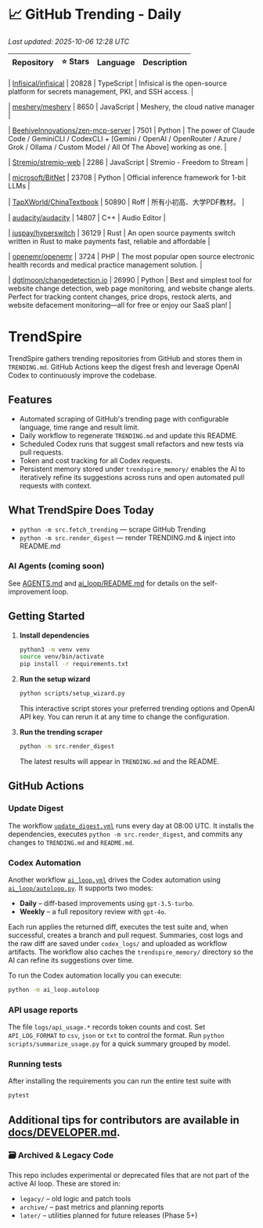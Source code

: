 <!-- TRENDING_START -->
# 📈 GitHub Trending - Daily

_Last updated: 2025-10-06 12:28 UTC_

| Repository | ⭐ Stars | Language | Description |
|------------|--------:|----------|-------------|

| [Infisical/infisical](https://github.com/Infisical/infisical) | 20828 | TypeScript | Infisical is the open-source platform for secrets management, PKI, and SSH access. |

| [meshery/meshery](https://github.com/meshery/meshery) | 8650 | JavaScript | Meshery, the cloud native manager |

| [BeehiveInnovations/zen-mcp-server](https://github.com/BeehiveInnovations/zen-mcp-server) | 7501 | Python | The power of Claude Code / GeminiCLI / CodexCLI + [Gemini / OpenAI / OpenRouter / Azure / Grok / Ollama / Custom Model / All Of The Above] working as one. |

| [Stremio/stremio-web](https://github.com/Stremio/stremio-web) | 2286 | JavaScript | Stremio - Freedom to Stream |

| [microsoft/BitNet](https://github.com/microsoft/BitNet) | 23708 | Python | Official inference framework for 1-bit LLMs |

| [TapXWorld/ChinaTextbook](https://github.com/TapXWorld/ChinaTextbook) | 50890 | Roff | 所有小初高、大学PDF教材。 |

| [audacity/audacity](https://github.com/audacity/audacity) | 14807 | C++ | Audio Editor |

| [juspay/hyperswitch](https://github.com/juspay/hyperswitch) | 36129 | Rust | An open source payments switch written in Rust to make payments fast, reliable and affordable |

| [openemr/openemr](https://github.com/openemr/openemr) | 3724 | PHP | The most popular open source electronic health records and medical practice management solution. |

| [dgtlmoon/changedetection.io](https://github.com/dgtlmoon/changedetection.io) | 26990 | Python | Best and simplest tool for website change detection, web page monitoring, and website change alerts. Perfect for tracking content changes, price drops, restock alerts, and website defacement monitoring—all for free or enjoy our SaaS plan! |
<!-- TRENDING_END -->

# TrendSpire

TrendSpire gathers trending repositories from GitHub and stores them in `TRENDING.md`. GitHub Actions keep the digest fresh and leverage OpenAI Codex to continuously improve the codebase.

## Features

- Automated scraping of GitHub's trending page with configurable language, time range and result limit.
- Daily workflow to regenerate `TRENDING.md` and update this README.
- Scheduled Codex runs that suggest small refactors and new tests via pull requests.
- Token and cost tracking for all Codex requests.
- Persistent memory stored under `trendspire_memory/` enables the AI to
  iteratively refine its suggestions across runs and open automated pull
  requests with context.

## What TrendSpire Does Today

- `python -m src.fetch_trending` — scrape GitHub Trending
- `python -m src.render_digest` — render TRENDING.md & inject into README.md

### AI Agents (coming soon)
See [AGENTS.md](./AGENTS.md) and [ai_loop/README.md](./ai_loop/README.md) for details on the self-improvement loop.

## Getting Started

1. **Install dependencies**
   ```bash
   python3 -m venv venv
   source venv/bin/activate
   pip install -r requirements.txt
   ```

2. **Run the setup wizard**
   ```bash
   python scripts/setup_wizard.py
   ```
   This interactive script stores your preferred trending options and OpenAI API key.
   You can rerun it at any time to change the configuration.

3. **Run the trending scraper**
   ```bash
   python -m src.render_digest
   ```
   The latest results will appear in `TRENDING.md` and the README.


## GitHub Actions

### Update Digest

The workflow [`update_digest.yml`](.github/workflows/update_digest.yml) runs every day at 08:00 UTC. It installs the dependencies, executes `python -m src.render_digest`, and commits any changes to `TRENDING.md` and `README.md`.

### Codex Automation

Another workflow [`ai_loop.yml`](.github/workflows/ai_loop.yml) drives the Codex automation using [`ai_loop/autoloop.py`](ai_loop/autoloop.py). It supports two modes:

- **Daily** – diff-based improvements using `gpt-3.5-turbo`.
- **Weekly** – a full repository review with `gpt-4o`.

Each run applies the returned diff, executes the test suite and, when successful, creates a branch and pull request. Summaries, cost logs and the raw diff are saved under `codex_logs/` and uploaded as workflow artifacts. The workflow also caches the `trendspire_memory/` directory so the AI can refine its suggestions over time.

To run the Codex automation locally you can execute:

```bash
python -m ai_loop.autoloop
```

### API usage reports

The file `logs/api_usage.*` records token counts and cost. Set `API_LOG_FORMAT`
to `csv`, `json` or `txt` to control the format. Run `python
scripts/summarize_usage.py` for a quick summary grouped by model.

### Running tests

After installing the requirements you can run the entire test suite with

```bash
pytest
```

Additional tips for contributors are available in
[docs/DEVELOPER.md](docs/DEVELOPER.md).
---

### 🗃 Archived & Legacy Code

This repo includes experimental or deprecated files that are not part of the active AI loop. These are stored in:

- `legacy/` – old logic and patch tools
- `archive/` – past metrics and planning reports
- `later/` – utilities planned for future releases (Phase 5+)
